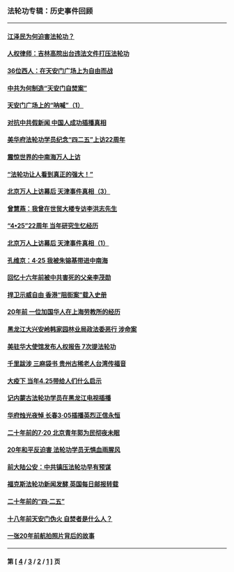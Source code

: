 ### 法轮功专辑：历史事件回顾
---
#### [江泽民为何迫害法轮功？](../../pages/nf5793/n13876324.md?03110430) 
#### [人权律师：吉林高院出台违法文件打压法轮功](../../pages/nf5793/n13825665.md?03110430) 
#### [36位西人：在天安门广场上为自由而战](../../pages/nf5793/n13390029.md?03110430) 
#### [中共为何制造“天安门自焚案”](../../pages/nf5793/n13183270.md?03110430) 
#### [天安门广场上的“呐喊”（1）](../../pages/nf5793/n13105277.md?03110430) 
#### [对抗中共假新闻 中国人成功插播真相](../../pages/nf5793/n12910618.md?03110430) 
#### [美华府法轮功学员纪念“四二五”上访22周年](../../pages/nf5793/n12904445.md?03110430) 
#### [震惊世界的中南海万人上访](../../pages/nf5793/n12903976.md?03110430) 
#### [“法轮功让人看到真正的强大！”](../../pages/nf5793/n12903195.md?03110430) 
#### [北京万人上访幕后 天津事件真相（3）](../../pages/nf5793/n12902807.md?03110430) 
#### [曾慧燕：我曾在世贸大楼专访李洪志先生](../../pages/nf5793/n12898729.md?03110430) 
#### [“4•25”22周年 当年研究生忆经历](../../pages/nf5793/n12894152.md?03110430) 
#### [北京万人上访幕后 天津事件真相（1）](../../pages/nf5793/n12885174.md?03110430) 
#### [孔维京：4·25 我被朱镕基带进中南海](../../pages/nf5793/n12864987.md?03110430) 
#### [回忆十六年前被中共害死的父亲李茂勋](../../pages/nf5793/n12880270.md?03110430) 
#### [捍卫示威自由 香港“阻街案”载入史册](../../pages/nf5793/n12811245.md?03110430) 
#### [20年前 一位加国华人在上海劳教所的经历](../../pages/nf5793/n12707932.md?03110430) 
#### [黑龙江大兴安岭韩家园林业局政法委恶行 涉命案](../../pages/nf5793/n12622815.md?03110430) 
#### [美驻华大使馆发布人权报告 7次提法轮功](../../pages/nf5793/n12520541.md?03110430) 
#### [千里跋涉 三麻袋书 贵州古稀老人台湾传福音](../../pages/nf5793/n12198750.md?03110430) 
#### [大疫下 当年4.25带给人们什么启示](../../pages/nf5793/n12058565.md?03110430) 
#### [记内蒙古法轮功学员在黑龙江电视插播](../../pages/nf5793/n11699194.md?03110430) 
#### [华府烛光夜悼 长春3·05插播英烈正信永恒](../../pages/nf5793/n11397432.md?03110430) 
#### [二十年前的7·20 北京青年郭为民彻夜未眠](../../pages/nf5793/n11354195.md?03110430) 
#### [20年和平反迫害 法轮功学员无惧血雨腥风](../../pages/nf5793/n11348279.md?03110430) 
#### [前大陆公安：中共镇压法轮功早有预谋](../../pages/nf5793/n11352168.md?03110430) 
#### [福克斯法轮功新闻发酵  英国每日邮报转载](../../pages/nf5793/n11285952.md?03110430) 
#### [二十年前的“四·二五”](../../pages/nf5793/n11207639.md?03110430) 
#### [十八年前天安门伪火 自焚者是什么人？](../../pages/nf5793/n10996556.md?03110430) 
#### [一张20年前航拍照片背后的故事](../../pages/nf5793/n10693797.md?03110430) 

---
#### 第 [ [4](./4.md?03110430) / [3](./3.md?03110430) / [2](./2.md?03110430) / [1](./1.md?03110430) ] 页

